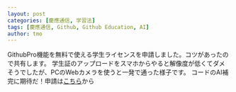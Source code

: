 ```yaml
---
layout: post
categories: [慶應通信, 学習法]
tags: [慶應通信, Github, Github Education, AI]
author: tmo
---
```

GithubPro機能を無料で使える学生ライセンスを申請しました。コツがあったので共有します。
学生証のアップロードをスマホからやると解像度が低くてダメそうでしたが、PCのWebカメラを使うと一発で通った様子です。
コードのAI補完に期待だ！申請は[こちら](https://github.com/education)から